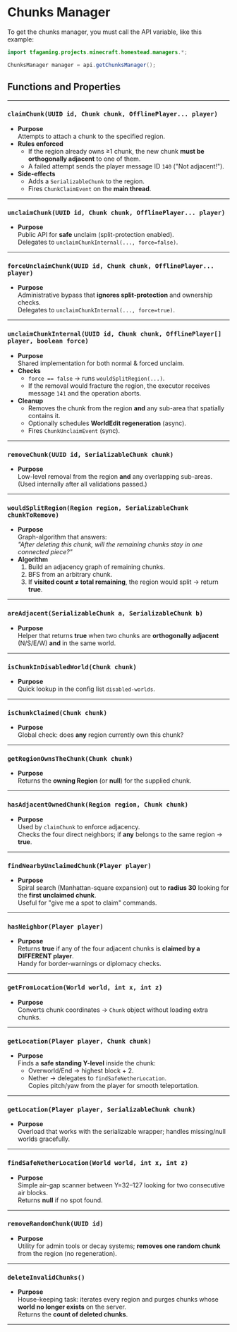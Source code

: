 # Chunks Manager

To get the chunks manager, you must call the API variable, like this example:

```java
import tfagaming.projects.minecraft.homestead.managers.*;

ChunksManager manager = api.getChunksManager();
```

## Functions and Properties

---

### `claimChunk(UUID id, Chunk chunk, OfflinePlayer... player)`
- **Purpose**  
  Attempts to attach a chunk to the specified region.
- **Rules enforced**  
    - If the region already owns ≥1 chunk, the new chunk **must be orthogonally adjacent** to one of them.  
    - A failed attempt sends the player message ID `140` ("Not adjacent!").
- **Side-effects**  
    - Adds a `SerializableChunk` to the region.  
    - Fires `ChunkClaimEvent` on the **main thread**.

---

### `unclaimChunk(UUID id, Chunk chunk, OfflinePlayer... player)`
- **Purpose**  
  Public API for **safe** unclaim (split-protection enabled).  
  Delegates to `unclaimChunkInternal(..., force=false)`.

---

### `forceUnclaimChunk(UUID id, Chunk chunk, OfflinePlayer... player)`
- **Purpose**  
  Administrative bypass that **ignores split-protection** and ownership checks.  
  Delegates to `unclaimChunkInternal(..., force=true)`.

---

### `unclaimChunkInternal(UUID id, Chunk chunk, OfflinePlayer[] player, boolean force)`
- **Purpose**  
  Shared implementation for both normal & forced unclaim.  
- **Checks**  
    - `force == false` → runs `wouldSplitRegion(...)`.  
    - If the removal would fracture the region, the executor receives message `141` and the operation aborts.
- **Cleanup**  
    - Removes the chunk from the region **and** any sub-area that spatially contains it.  
    - Optionally schedules **WorldEdit regeneration** (async).  
    - Fires `ChunkUnclaimEvent` (sync).

---

### `removeChunk(UUID id, SerializableChunk chunk)`
- **Purpose**  
  Low-level removal from the region **and** any overlapping sub-areas.  
  (Used internally after all validations passed.)

---

### `wouldSplitRegion(Region region, SerializableChunk chunkToRemove)`
- **Purpose**  
  Graph-algorithm that answers:  
  *"After deleting this chunk, will the remaining chunks stay in one connected piece?"*
- **Algorithm**  
    1. Build an adjacency graph of remaining chunks.  
    2. BFS from an arbitrary chunk.  
    3. If **visited count ≠ total remaining**, the region would split → return **true**.

---

### `areAdjacent(SerializableChunk a, SerializableChunk b)`
- **Purpose**  
  Helper that returns **true** when two chunks are **orthogonally adjacent** (N/S/E/W) **and** in the same world.

---

### `isChunkInDisabledWorld(Chunk chunk)`
- **Purpose**  
  Quick lookup in the config list `disabled-worlds`.

---

### `isChunkClaimed(Chunk chunk)`
- **Purpose**  
  Global check: does **any** region currently own this chunk?

---

### `getRegionOwnsTheChunk(Chunk chunk)`
- **Purpose**  
  Returns the **owning Region** (or **null**) for the supplied chunk.

---

### `hasAdjacentOwnedChunk(Region region, Chunk chunk)`
- **Purpose**  
  Used by `claimChunk` to enforce adjacency.  
  Checks the four direct neighbors; if **any** belongs to the same region → **true**.

---

### `findNearbyUnclaimedChunk(Player player)`
- **Purpose**  
  Spiral search (Manhattan-square expansion) out to **radius 30** looking for the **first unclaimed chunk**.  
  Useful for "give me a spot to claim" commands.

---

### `hasNeighbor(Player player)`
- **Purpose**  
  Returns **true** if any of the four adjacent chunks is **claimed by a DIFFERENT player**.  
  Handy for border-warnings or diplomacy checks.

---

### `getFromLocation(World world, int x, int z)`
- **Purpose**  
  Converts chunk coordinates → `Chunk` object without loading extra chunks.

---

### `getLocation(Player player, Chunk chunk)`
- **Purpose**  
  Finds a **safe standing Y-level** inside the chunk:  
    - Overworld/End → highest block + 2.  
    - Nether → delegates to `findSafeNetherLocation`.  
  Copies pitch/yaw from the player for smooth teleportation.

---

### `getLocation(Player player, SerializableChunk chunk)`
- **Purpose**  
  Overload that works with the serializable wrapper; handles missing/null worlds gracefully.

---

### `findSafeNetherLocation(World world, int x, int z)`
- **Purpose**  
  Simple air-gap scanner between Y=32–127 looking for two consecutive air blocks.  
  Returns **null** if no spot found.

---

### `removeRandomChunk(UUID id)`
- **Purpose**  
  Utility for admin tools or decay systems; **removes one random chunk** from the region (no regeneration).

---

### `deleteInvalidChunks()`
- **Purpose**  
  House-keeping task: iterates every region and purges chunks whose **world no longer exists** on the server.  
  Returns the **count of deleted chunks**.

---
